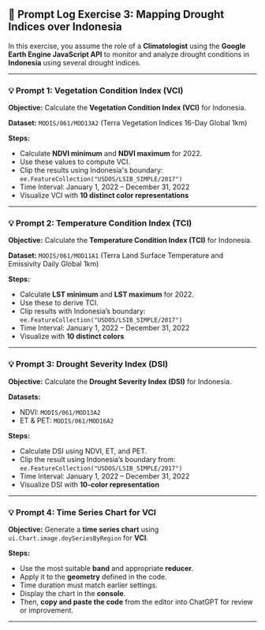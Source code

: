 ## 🧪 Prompt Log Exercise 3: Mapping Drought Indices over Indonesia

In this exercise, you assume the role of a **Climatologist** using the **Google Earth Engine JavaScript API** to monitor and analyze drought conditions in **Indonesia** using several drought indices.

---

### 💡 Prompt 1: Vegetation Condition Index (VCI)

**Objective:**
Calculate the **Vegetation Condition Index (VCI)** for Indonesia.

**Dataset:**
`MODIS/061/MOD13A2` (Terra Vegetation Indices 16-Day Global 1km)

**Steps:**

* Calculate **NDVI minimum** and **NDVI maximum** for 2022.
* Use these values to compute VCI.
* Clip the results using Indonesia's boundary:
  `ee.FeatureCollection("USDOS/LSIB_SIMPLE/2017")`
* Time Interval: January 1, 2022 – December 31, 2022
* Visualize VCI with **10 distinct color representations**

---

### 💡 Prompt 2: Temperature Condition Index (TCI)

**Objective:**
Calculate the **Temperature Condition Index (TCI)** for Indonesia.

**Dataset:**
`MODIS/061/MOD11A1` (Terra Land Surface Temperature and Emissivity Daily Global 1km)

**Steps:**

* Calculate **LST minimum** and **LST maximum** for 2022.
* Use these to derive TCI.
* Clip results with Indonesia’s boundary:
  `ee.FeatureCollection("USDOS/LSIB_SIMPLE/2017")`
* Time Interval: January 1, 2022 – December 31, 2022
* Visualize with **10 distinct colors**

---

### 💡 Prompt 3: Drought Severity Index (DSI)

**Objective:**
Calculate the **Drought Severity Index (DSI)** for Indonesia.

**Datasets:**

* NDVI: `MODIS/061/MOD13A2`
* ET & PET: `MODIS/061/MOD16A2`

**Steps:**

* Calculate DSI using NDVI, ET, and PET.
* Clip the result using Indonesia’s boundary from:
  `ee.FeatureCollection("USDOS/LSIB_SIMPLE/2017")`
* Time Interval: January 1, 2022 – December 31, 2022
* Visualize DSI with **10-color representation**

---

### 💡 Prompt 4: Time Series Chart for VCI

**Objective:**
Generate a **time series chart** using `ui.Chart.image.doySeriesByRegion` for **VCI**.

**Steps:**

* Use the most suitable **band** and appropriate **reducer**.
* Apply it to the **geometry** defined in the code.
* Time duration must match earlier settings.
* Display the chart in the **console**.
* Then, **copy and paste the code** from the editor into ChatGPT for review or improvement.

---
